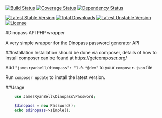 [![Build Status](https://travis-ci.org/jamesryanbell/dinopass.svg?branch=master)](https://travis-ci.org/jamesryanbell/dinopass)
[![Coverage Status](https://coveralls.io/repos/jamesryanbell/dinopass/badge.svg)](https://coveralls.io/r/jamesryanbell/dinopass)
[![Dependency Status](https://www.versioneye.com/user/projects/54b989f0879d51106e000002/badge.svg?style=flat)](https://www.versioneye.com/user/projects/54b989f0879d51106e000002)

[![Latest Stable Version](https://poser.pugx.org/jamesryanbell/dinopass/v/stable.svg)](https://packagist.org/packages/jamesryanbell/dinopass) [![Total Downloads](https://poser.pugx.org/jamesryanbell/dinopass/downloads.svg)](https://packagist.org/packages/jamesryanbell/dinopass) [![Latest Unstable Version](https://poser.pugx.org/jamesryanbell/dinopass/v/unstable.svg)](https://packagist.org/packages/jamesryanbell/dinopass) [![License](https://poser.pugx.org/jamesryanbell/dinopass/license.svg)](https://packagist.org/packages/jamesryanbell/dinopass)

#Dinopass API PHP wrapper

A very simple wrapper for the Dinopass password generator API

##Installation
Installation should be done via composer, details of how to install composer can be found at https://getcomposer.org/

Add `"jamesryanbell/dinopass": "1.0.*@dev"` to your `composer.json` file

Run `composer update` to install the latest version.

##Usage

```php
    use JamesRyanBell\Dinopass\Password;

    $dinopass = new Password();
	echo $dinopass->simple();
```
